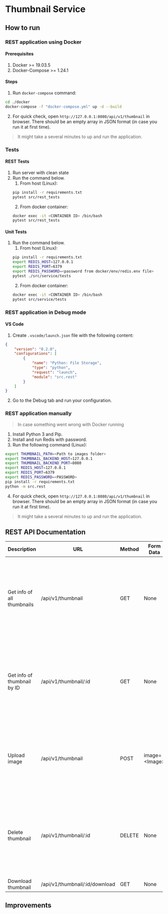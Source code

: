 # Thumbnail Service
## How to run
### REST application using Docker
#### Prerequisites
1. Docker >= 19.03.5
2. Docker-Compose >= 1.24.1
#### Steps
1. Run `docker-compose` command:
```bash
cd ./docker
docker-compose -f "docker-compose.yml" up -d --build
```
2. For quick check, open `http://127.0.0.1:8080/api/v1/thumbnail` in browser. There should be an empty array in JSON format (in case you run it at first time).
> It might take a several minutes to up and run the application.
### Tests
#### REST Tests
1. Run server with clean state
2. Run the command below.
    1. From host (Linux):
    ```bash
    pip install -r requirements.txt
    pytest src/rest_tests
    ```
    2. From docker container:
    ```bash
    docker exec -it <CONTAINER ID> /bin/bash
    pytest src/rest_tests
    ```
#### Unit Tests
1. Run the command below.
    1. From host (Linux):
    ```bash
    pip install -r requirements.txt
    export REDIS_HOST=127.0.0.1
    export REDIS_PORT=6379
    export REDIS_PASSWORD=<password from docker/env/redis.env file>
    pytest ./src/service/tests
    ```
    2. From docker container:
    ```bash
    docker exec -it <CONTAINER ID> /bin/bash
    pytest src/service/tests
    ```
### REST application in Debug mode
#### VS Code
1. Create `.vscode/launch.json` file with the following content:
```json
{
    "version": "0.2.0",
    "configurations": [
        {
            "name": "Python: File Storage",
            "type": "python",
            "request": "launch",
            "module": "src.rest"
        }
    ]
}
```
2. Go to the Debug tab and run your configuration.
### REST application manually
> In case something went wrong with Docker running
1. Install Python 3 and Pip.
2. Install and run Redis with password.
3. Run the following command (Linux):
```bash
export THUMBNAIL_PATH=<Path to images folder>
export THUMBNAIL_BACKEND_HOST=127.0.0.1
export THUMBNAIL_BACKEND_PORT=8080
export REDIS_HOST=127.0.0.1
export REDIS_PORT=6379
export REDIS_PASSWORD=<PASSWORD>
pip install -r requirements.txt
python -m src.rest
```
4. For quick check, open `http://127.0.0.1:8080/api/v1/thumbnail` in browser. There should be an empty array in JSON format (in case you run it at first time).
> It might take a several minutes to up and run the application.
## REST API Documentation
| Description                 | URL                            | Method | Form Data     | Headers                           | Success Code | Example Response                                                                                                                             |
|-----------------------------|--------------------------------|--------|---------------|-----------------------------------|--------------|----------------------------------------------------------------------------------------------------------------------------------------------|
| Get info of all thumbnails  | /api/v1/thumbnail              | GET    | None          | None                              | 200          | [{"id": "09e35a84-eecd-4386-b8cf-299bbe478b14", "filename": "IMG_8667.png", "ready": true, "size": {"original": 343956, "thumbnail": 3609}}] |
| Get info of thumbnail by ID | /api/v1/thumbnail/:id          | GET    | None          | None                              | 200          | {"id": "09e35a84-eecd-4386-b8cf-299bbe478b14", "filename": "IMG_8667.png", "ready": true, "size": {"original": 343956, "thumbnail": 3609}}   |
| Upload image                | /api/v1/thumbnail              | POST   | image=\<Image\> | Content-Type: multipart/form-data | 201          | {"id": "09e35a84-eecd-4386-b8cf-299bbe478b14", "filename": "IMG_8667.png", "ready": false, "size": {"original": 343956}}                     |
| Delete thumbnail            | /api/v1/thumbnail/:id          | DELETE | None          | None                              | 200          | {"id": "09e35a84-eecd-4386-b8cf-299bbe478b14", "filename": "IMG_8667.png", "ready": true, "size": {"original": 343956, "thumbnail": 3609}}   |
| Download thumbnail          | /api/v1/thumbnail/:id/download | GET    | None          | None                              | 200          | \<Image\>                                                                                                                                      |
## Improvements
